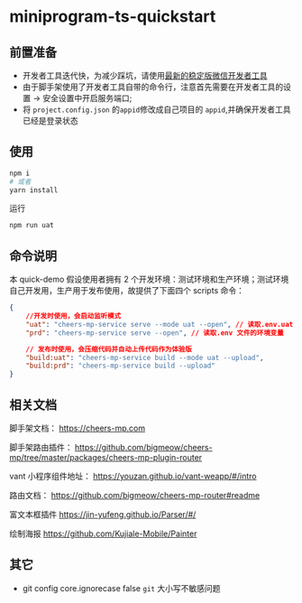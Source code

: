 # miniprogram-ts-quickstart

## 前置准备

-   开发者工具迭代快，为减少踩坑，请使用[最新的稳定版微信开发者工具](https://developers.weixin.qq.com/miniprogram/dev/devtools/stable.html)
-   由于脚手架使用了开发者工具自带的命令行，注意首先需要在开发者工具的设置 -> 安全设置中开启服务端口;
-   将 `project.config.json` 的`appid`修改成自己项目的 `appid`,并确保开发者工具已经是登录状态

## 使用

```bash
npm i
# 或者
yarn install
```

运行

```bash
npm run uat
```

## 命令说明

本 quick-demo 假设使用者拥有 2 个开发环境：测试环境和生产环境；测试环境自己开发用，生产用于发布使用，故提供了下面四个 scripts 命令：

```json
{
    //开发时使用，会启动监听模式
    "uat": "cheers-mp-service serve --mode uat --open", // 读取.env.uat文件的环境变量
    "prd": "cheers-mp-service serve --open", // 读取.env 文件的环境变量

    // 发布时使用，会压缩代码并自动上传代码作为体验版
    "build:uat": "cheers-mp-service build --mode uat --upload",
    "build:prd": "cheers-mp-service build --upload"
}
```

## 相关文档

脚手架文档： https://cheers-mp.com

脚手架路由插件： https://github.com/bigmeow/cheers-mp/tree/master/packages/cheers-mp-plugin-router

vant 小程序组件地址： https://youzan.github.io/vant-weapp/#/intro

路由文档： https://github.com/bigmeow/cheers-mp-router#readme

富文本框插件 https://jin-yufeng.github.io/Parser/#/

绘制海报 https://github.com/Kujiale-Mobile/Painter

## 其它

-   git config core.ignorecase false `git` 大小写不敏感问题
